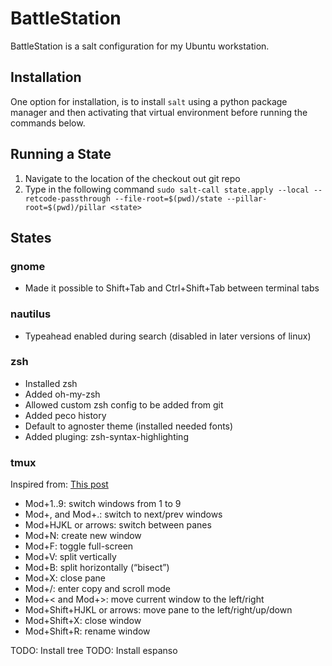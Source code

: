 # BattleStation

BattleStation is a salt configuration for my Ubuntu workstation.

## Installation

One option for installation, is to install `salt` using a python package manager and then activating that virtual environment before running the commands below.

## Running a State

1. Navigate to the location of the checkout out git repo
2. Type in the following command `sudo salt-call state.apply --local --retcode-passthrough --file-root=$(pwd)/state --pillar-root=$(pwd)/pillar <state>`

## States

### gnome

* Made it possible to Shift+Tab and Ctrl+Shift+Tab between terminal tabs

### nautilus

* Typeahead enabled during search (disabled in later versions of linux)

### zsh

* Installed zsh
* Added oh-my-zsh
* Allowed custom zsh config to be added from git
* Added peco history
* Default to agnoster theme (installed needed fonts)
* Added pluging: zsh-syntax-highlighting

### tmux

Inspired from: [This post](https://zserge.com/posts/tmux/)

* Mod+1..9: switch windows from 1 to 9
* Mod+, and Mod+.: switch to next/prev windows
* Mod+HJKL or arrows: switch between panes
* Mod+N: create new window
* Mod+F: toggle full-screen
* Mod+V: split vertically
* Mod+B: split horizontally (“bisect”)
* Mod+X: close pane
* Mod+/: enter copy and scroll mode
* Mod+< and Mod+>: move current window to the left/right
* Mod+Shift+HJKL or arrows: move pane to the left/right/up/down
* Mod+Shift+X: close window
* Mod+Shift+R: rename window

TODO: Install tree
TODO: Install espanso
